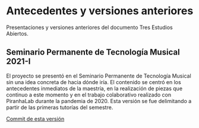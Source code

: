 # Antecedentes y versiones anteriores

Presentaciones y versiones anteriores del documento Tres Estudios Abiertos.

## Seminario Permanente de Tecnología Musical 2021-I

El proyecto se presentó en el Seminario Permanente de Tecnología Musical sin una idea concreta de hacia dónde iría. El contenido se centró en los antecedentes inmediatos de la maestría, en la realización de piezas que continuo a este momento y en el trabajo colaborativo realizado con PiranhaLab durante la pandemia de 2020. Esta versión se fue delimitando a partir de las primeras tutorías del semestre. 

[Commit de esta versión](https://github.com/EmilioOcelotl/tres-estudios-abiertos/commit/0b15f69b2a1a8bb7df3e6eb72eafa4f42537bf34)


